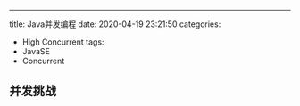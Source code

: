 ---
title: Java并发编程
date: 2020-04-19 23:21:50
categories:
- High Concurrent
tags:
- JavaSE
- Concurrent

## 并发挑战

